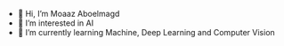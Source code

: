 - 👋 Hi, I’m Moaaz Aboelmagd
- 👀 I’m interested in AI
- 🌱 I’m currently learning Machine, Deep Learning and Computer Vision
